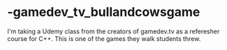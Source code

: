# -gamedev_tv_bullandcowsgame
I'm taking a Udemy class from the creators of gamedev.tv as a referesher course for C++. This is one of the games they walk students threw. 
